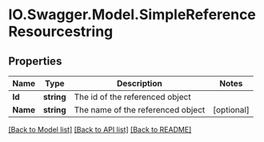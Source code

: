 # IO.Swagger.Model.SimpleReferenceResourcestring
## Properties

Name | Type | Description | Notes
------------ | ------------- | ------------- | -------------
**Id** | **string** | The id of the referenced object | 
**Name** | **string** | The name of the referenced object | [optional] 

[[Back to Model list]](../README.md#documentation-for-models) [[Back to API list]](../README.md#documentation-for-api-endpoints) [[Back to README]](../README.md)

